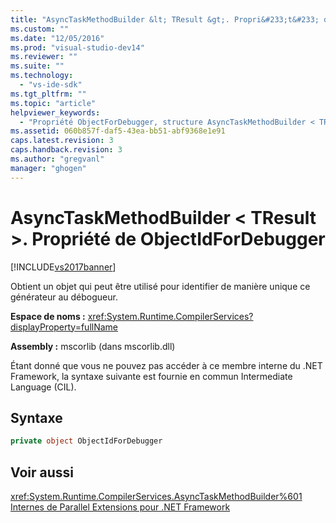 ```yaml
---
title: "AsyncTaskMethodBuilder &lt; TResult &gt;. Propri&#233;t&#233; de ObjectIdForDebugger | Microsoft Docs"
ms.custom: ""
ms.date: "12/05/2016"
ms.prod: "visual-studio-dev14"
ms.reviewer: ""
ms.suite: ""
ms.technology: 
  - "vs-ide-sdk"
ms.tgt_pltfrm: ""
ms.topic: "article"
helpviewer_keywords: 
  - "Propriété ObjectForDebugger, structure AsyncTaskMethodBuilder < TResult > [moteurs de débogage .NET Framework]"
ms.assetid: 060b857f-daf5-43ea-bb51-abf9368e1e91
caps.latest.revision: 3
caps.handback.revision: 3
ms.author: "gregvanl"
manager: "ghogen"
---
```

# AsyncTaskMethodBuilder &lt; TResult &gt;. Propri&#233;t&#233; de ObjectIdForDebugger
[!INCLUDE[vs2017banner](../../code-quality/includes/vs2017banner.md)]

Obtient un objet qui peut être utilisé pour identifier de manière unique ce générateur au débogueur.  
  
 **Espace de noms :** <xref:System.Runtime.CompilerServices?displayProperty=fullName>  
  
 **Assembly :** mscorlib \(dans mscorlib.dll\)  
  
 Étant donné que vous ne pouvez pas accéder à ce membre interne du .NET Framework, la syntaxe suivante est fournie en commun Intermediate Language \(CIL\).  
  
## Syntaxe  
  
```c#  
private object ObjectIdForDebugger  
```  
  
## Voir aussi  
 <xref:System.Runtime.CompilerServices.AsyncTaskMethodBuilder%601>   
 [Internes de Parallel Extensions pour .NET Framework](../../extensibility/debugger/parallel-extension-internals-for-the-dotnet-framework.md)